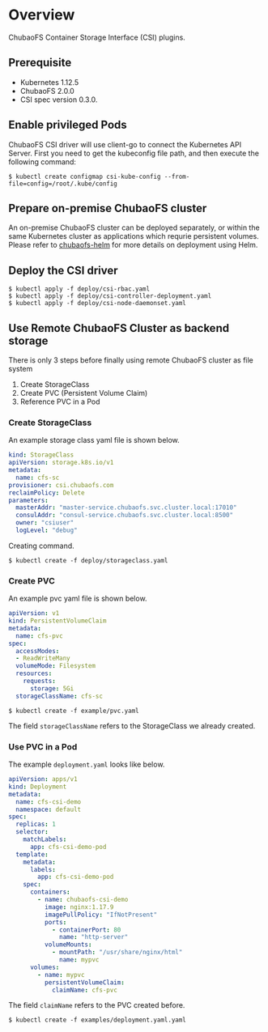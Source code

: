 # Overview

ChubaoFS Container Storage Interface (CSI) plugins.

## Prerequisite

* Kubernetes 1.12.5
* ChubaoFS 2.0.0
* CSI spec version 0.3.0.

## Enable privileged Pods

ChubaoFS CSI driver will use client-go to connect the Kubernetes API Server. First you need to get the kubeconfig file path, and then execute the following command:

```
$ kubectl create configmap csi-kube-config --from-file=config=/root/.kube/config
```

## Prepare on-premise ChubaoFS cluster

An on-premise ChubaoFS cluster can be deployed separately, or within the same Kubernetes cluster as applications which requrie persistent volumes. Please refer to [chubaofs-helm](https://github.com/chubaofs/chubaofs-helm) for more details on deployment using Helm.

## Deploy the CSI driver

```
$ kubectl apply -f deploy/csi-rbac.yaml
$ kubectl apply -f deploy/csi-controller-deployment.yaml
$ kubectl apply -f deploy/csi-node-daemonset.yaml
```
## Use Remote ChubaoFS Cluster as backend storage

There is only 3 steps before finally using remote ChubaoFS cluster as file system

1. Create StorageClass
2. Create PVC (Persistent Volume Claim)
3. Reference PVC in a Pod

### Create StorageClass

An example storage class yaml file is shown below.

```yaml
kind: StorageClass
apiVersion: storage.k8s.io/v1
metadata:
  name: cfs-sc
provisioner: csi.chubaofs.com
reclaimPolicy: Delete
parameters:
  masterAddr: "master-service.chubaofs.svc.cluster.local:17010"
  consulAddr: "consul-service.chubaofs.svc.cluster.local:8500"
  owner: "csiuser"
  logLevel: "debug"
```

Creating command.

```
$ kubectl create -f deploy/storageclass.yaml
```

### Create PVC

An example pvc yaml file is shown below.

```yaml
apiVersion: v1
kind: PersistentVolumeClaim
metadata:
  name: cfs-pvc
spec:
  accessModes:
  - ReadWriteMany
  volumeMode: Filesystem
  resources:
    requests:
      storage: 5Gi
  storageClassName: cfs-sc
```

```
$ kubectl create -f example/pvc.yaml
```

The field `storageClassName` refers to the StorageClass we already created.

### Use PVC in a Pod

The example `deployment.yaml` looks like below.

```yaml
apiVersion: apps/v1
kind: Deployment
metadata:
  name: cfs-csi-demo
  namespace: default
spec:
  replicas: 1
  selector:
    matchLabels:
      app: cfs-csi-demo-pod
  template:
    metadata:
      labels:
        app: cfs-csi-demo-pod
    spec:
      containers:
        - name: chubaofs-csi-demo
          image: nginx:1.17.9
          imagePullPolicy: "IfNotPresent"
          ports:
            - containerPort: 80
              name: "http-server"
          volumeMounts:
            - mountPath: "/usr/share/nginx/html"
              name: mypvc
      volumes:
        - name: mypvc
          persistentVolumeClaim:
            claimName: cfs-pvc
```

The field `claimName` refers to the PVC created before.
```
$ kubectl create -f examples/deployment.yaml.yaml
```
